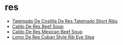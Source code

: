 # res

 * [Tatemado De Costilla De Res Tatemado Short Ribs](../index/t/tatemado-de-costilla-de-res-tatemado-short-ribs-51110270.json)
 * [Caldo De Res Beef Soup](../index/c/caldo-de-res-beef-soup.json)
 * [Caldo De Res Mexican Beef Soup](../index/c/caldo-de-res-mexican-beef-soup.json)
 * [Lomo De Res Cuban Style Rib Eye Stea](../index/l/lomo-de-res-cuban-style-rib-eye-stea.json)

